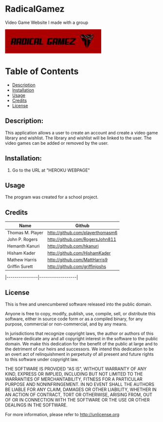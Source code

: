 # RadicalGamez
Video Game Website I made with a group

 ![logo-red](./public/assets/img/logo-red.JPG)
 
# Table of Contents
* [Description](Description)
* [Installation](#installation)
* [Usage](#usage)
* [Credits](#credits)
* [License](#license)

 ## Description: 
 This application allows a user to create an account and create a video game library and wishlist.  The library and wishlist will be linked to the user.  The video games can be added or removed by the user.
 
 ## Installation:
 
 1. Go to the URL at "HEROKU WEBPAGE"
 
 ## Usage
 
 The program was created for a school project.
 
 ## Credits
|Name| Github| 
|-----------------|---------------------------------|
| Thomas M. Player| http://github.com/playerthomasm6|
| John P. Rogers  | http://github.com/RogersJohn811 |
| Hemanth Kanuri  | http://github.com/hkanuri       |
| Hisham Kader    | http://github.com/HishamKader   |
| Mathew Harris   | http://github.com/MattHarris9   |
| Griffin Surett  | http://github.com/griffinjoshs  |

|----------------|-------------------|

## License 
This is free and unencumbered software released into the public domain.

Anyone is free to copy, modify, publish, use, compile, sell, or
distribute this software, either in source code form or as a compiled
binary, for any purpose, commercial or non-commercial, and by any
means.

In jurisdictions that recognize copyright laws, the author or authors
of this software dedicate any and all copyright interest in the
software to the public domain. We make this dedication for the benefit
of the public at large and to the detriment of our heirs and
successors. We intend this dedication to be an overt act of
relinquishment in perpetuity of all present and future rights to this
software under copyright law.

THE SOFTWARE IS PROVIDED "AS IS", WITHOUT WARRANTY OF ANY KIND,
EXPRESS OR IMPLIED, INCLUDING BUT NOT LIMITED TO THE WARRANTIES OF
MERCHANTABILITY, FITNESS FOR A PARTICULAR PURPOSE AND NONINFRINGEMENT.
IN NO EVENT SHALL THE AUTHORS BE LIABLE FOR ANY CLAIM, DAMAGES OR
OTHER LIABILITY, WHETHER IN AN ACTION OF CONTRACT, TORT OR OTHERWISE,
ARISING FROM, OUT OF OR IN CONNECTION WITH THE SOFTWARE OR THE USE OR
OTHER DEALINGS IN THE SOFTWARE.

For more information, please refer to <http://unlicense.org>

